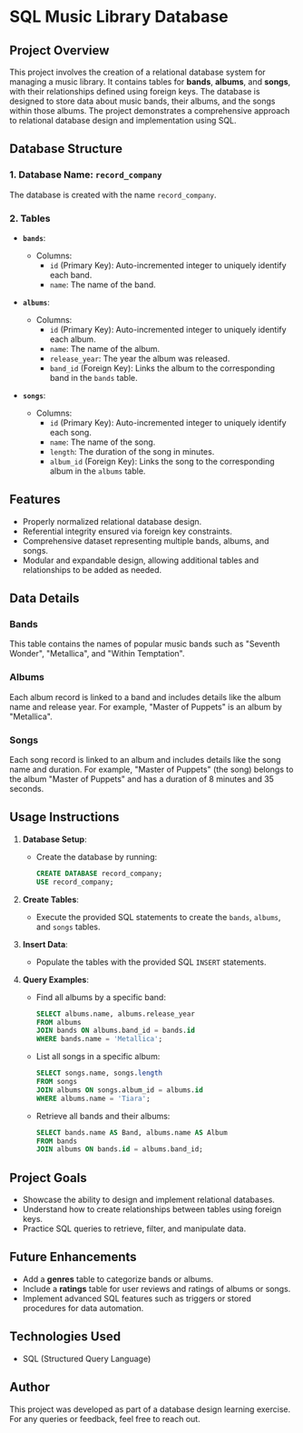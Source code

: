# SQL Music Library Database

## Project Overview
This project involves the creation of a relational database system for managing a music library. It contains tables for **bands**, **albums**, and **songs**, with their relationships defined using foreign keys. The database is designed to store data about music bands, their albums, and the songs within those albums. The project demonstrates a comprehensive approach to relational database design and implementation using SQL.

## Database Structure

### 1. **Database Name**: `record_company`
The database is created with the name `record_company`.

### 2. **Tables**
- **`bands`**:
  - Columns:
    - `id` (Primary Key): Auto-incremented integer to uniquely identify each band.
    - `name`: The name of the band.

- **`albums`**:
  - Columns:
    - `id` (Primary Key): Auto-incremented integer to uniquely identify each album.
    - `name`: The name of the album.
    - `release_year`: The year the album was released.
    - `band_id` (Foreign Key): Links the album to the corresponding band in the `bands` table.

- **`songs`**:
  - Columns:
    - `id` (Primary Key): Auto-incremented integer to uniquely identify each song.
    - `name`: The name of the song.
    - `length`: The duration of the song in minutes.
    - `album_id` (Foreign Key): Links the song to the corresponding album in the `albums` table.

## Features
- Properly normalized relational database design.
- Referential integrity ensured via foreign key constraints.
- Comprehensive dataset representing multiple bands, albums, and songs.
- Modular and expandable design, allowing additional tables and relationships to be added as needed.

## Data Details
### Bands
This table contains the names of popular music bands such as "Seventh Wonder", "Metallica", and "Within Temptation".

### Albums
Each album record is linked to a band and includes details like the album name and release year. For example, "Master of Puppets" is an album by "Metallica".

### Songs
Each song record is linked to an album and includes details like the song name and duration. For example, "Master of Puppets" (the song) belongs to the album "Master of Puppets" and has a duration of 8 minutes and 35 seconds.

## Usage Instructions
1. **Database Setup**:
   - Create the database by running:
     ```sql
     CREATE DATABASE record_company;
     USE record_company;
     ```

2. **Create Tables**:
   - Execute the provided SQL statements to create the `bands`, `albums`, and `songs` tables.

3. **Insert Data**:
   - Populate the tables with the provided SQL `INSERT` statements.

4. **Query Examples**:
   - Find all albums by a specific band:
     ```sql
     SELECT albums.name, albums.release_year
     FROM albums
     JOIN bands ON albums.band_id = bands.id
     WHERE bands.name = 'Metallica';
     ```
   - List all songs in a specific album:
     ```sql
     SELECT songs.name, songs.length
     FROM songs
     JOIN albums ON songs.album_id = albums.id
     WHERE albums.name = 'Tiara';
     ```
   - Retrieve all bands and their albums:
     ```sql
     SELECT bands.name AS Band, albums.name AS Album
     FROM bands
     JOIN albums ON bands.id = albums.band_id;
     ```

## Project Goals
- Showcase the ability to design and implement relational databases.
- Understand how to create relationships between tables using foreign keys.
- Practice SQL queries to retrieve, filter, and manipulate data.

## Future Enhancements
- Add a **genres** table to categorize bands or albums.
- Include a **ratings** table for user reviews and ratings of albums or songs.
- Implement advanced SQL features such as triggers or stored procedures for data automation.

## Technologies Used
- SQL (Structured Query Language)

## Author
This project was developed as part of a database design learning exercise. For any queries or feedback, feel free to reach out.
